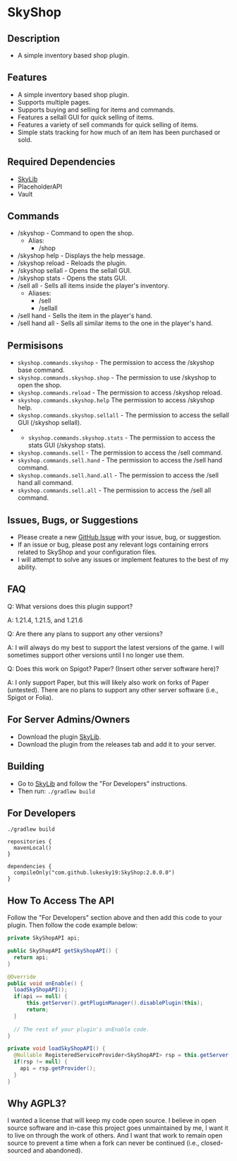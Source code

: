 # SkyShop
## Description
* A simple inventory based shop plugin.
## Features
* A simple inventory based shop plugin.
* Supports multiple pages.
* Supports buying and selling for items and commands.
* Features a sellall GUI for quick selling of items.
* Features a variety of sell commands for quick selling of items.
* Simple stats tracking for how much of an item has been purchased or sold.
## Required Dependencies
* [SkyLib](https://github.com/lukesky19/SkyLib)
* PlaceholderAPI
* Vault
## Commands
- /skyshop - Command to open the shop.
  - Alias: 
    - /shop
- /skyshop help - Displays the help message.
- /skyshop reload - Reloads the plugin.
- /skyshop sellall - Opens the sellall GUI.
- /skyshop stats - Opens the stats GUI.
- /sell all - Sells all items inside the player's inventory.
  - Aliases: 
    - /sell
    - /sellall 
- /sell hand - Sells the item in the player's hand.
- /sell hand all - Sells all similar items to the one in the player's hand.
 
## Permisisons
- `skyshop.commands.skyshop` - The permission to access the /skyshop base command.
- `skyshop.commands.skyshop.shop` - The permission to use /skyshop to open the shop.
- `skyshop.commands.reload` - The permission to access /skyshop reload.
- `skyshop.commands.skyshop.help` The permission to access /skyshop help.
- `skyshop.commands.skyshop.sellall` - The permission to access the sellall GUI (/skyshop sellall).
- - `skyshop.commands.skyshop.stats` - The permission to access the stats GUI (/skyshop stats).
- `skyshop.commands.sell` - The permission to access the /sell command.
- `skyshop.commands.sell.hand` - The permission to access the /sell hand command.
- `skyshop.commands.sell.hand.all` - The permission to access the /sell hand all command.
- `skyshop.commands.sell.all` - The permission to access the /sell all command.

## Issues, Bugs, or Suggestions
* Please create a new [GitHub Issue](https://github.com/lukesky19/SkyShop/issues) with your issue, bug, or suggestion.
* If an issue or bug, please post any relevant logs containing errors related to SkyShop and your configuration files.
* I will attempt to solve any issues or implement features to the best of my ability.

## FAQ
Q: What versions does this plugin support?

A: 1.21.4, 1.21.5, and 1.21.6

Q: Are there any plans to support any other versions?

A: I will always do my best to support the latest versions of the game. I will sometimes support other versions until I no longer use them.

Q: Does this work on Spigot? Paper? (Insert other server software here)?

A: I only support Paper, but this will likely also work on forks of Paper (untested). There are no plans to support any other server software (i.e., Spigot or Folia).

## For Server Admins/Owners
* Download the plugin [SkyLib](https://github.com/lukesky19/SkyLib/releases).
* Download the plugin from the releases tab and add it to your server.

## Building
* Go to [SkyLib](https://github.com/lukesky19/SkyLib) and follow the "For Developers" instructions.
* Then run:
  ```./gradlew build```

## For Developers
```./gradlew build```

```koitlin
repositories {
  mavenLocal()
}
```

```koitlin
dependencies {
  compileOnly("com.github.lukesky19:SkyShop:2.0.0.0")
}
```

## How To Access The API
Follow the "For Developers" section above and then add this code to your plugin.
Then follow the code example below:

```java
private SkyShopAPI api;

public SkyShopAPI getSkyShopAPI() {
  return api;
}

@Override
public void onEnable() {
  loadSkyShopAPI();
  if(api == null) {
      this.getServer().getPluginManager().disablePlugin(this);
      return;
  }
  
  // The rest of your plugin's onEnable code.
}

private void loadSkyShopAPI() {
  @Nullable RegisteredServiceProvider<SkyShopAPI> rsp = this.getServer().getServicesManager().getRegistration(SkyShopAPI.class);
  if(rsp != null) {
    api = rsp.getProvider();
  }
}
```

## Why AGPL3?
I wanted a license that will keep my code open source. I believe in open source software and in-case this project goes unmaintained by me, I want it to live on through the work of others. And I want that work to remain open source to prevent a time when a fork can never be continued (i.e., closed-sourced and abandoned).
